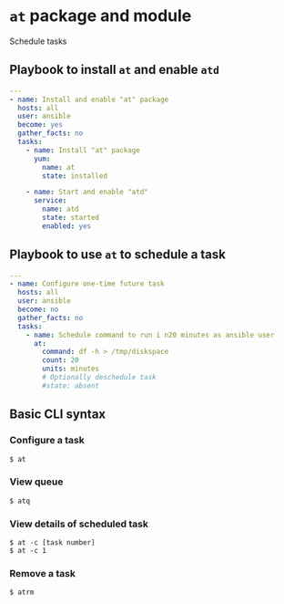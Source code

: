 # `at` package and module
Schedule tasks

## Playbook to install `at` and enable `atd`
```yaml
---
- name: Install and enable "at" package
  hosts: all
  user: ansible
  become: yes
  gather_facts: no
  tasks:
    - name: Install "at" package
      yum:
        name: at
        state: installed

    - name: Start and enable "atd"
      service:
        name: atd
        state: started
        enabled: yes
```

## Playbook to use `at` to schedule a task
```yaml
---
- name: Configure one-time future task
  hosts: all
  user: ansible
  become: no
  gather_facts: no
  tasks:
    - name: Schedule command to run i n20 minutes as ansible user
      at:
        command: df -h > /tmp/diskspace
        count: 20
        units: minutes
        # Optionally deschedule task
        #state: absent
```

## Basic CLI syntax

### Configure a task
```
$ at
```

### View queue
```
$ atq
```

### View details of scheduled task
```
$ at -c [task number]
$ at -c 1
```

### Remove a task
```
$ atrm
```